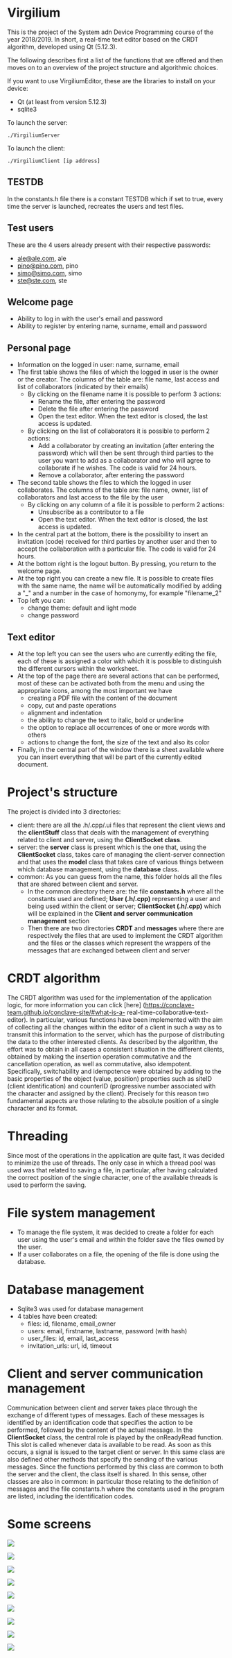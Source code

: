 # Virgilium

This is the project of the System adn Device Programming course of the year 2018/2019. In short, a real-time text editor based on the CRDT algorithm, developed using Qt (5.12.3).

The following describes first a list of the functions that are offered and then moves on to an overview of the project structure and algorithmic choices.

If you want to use VirgiliumEditor, these are the libraries to install on your device:
* Qt (at least from version 5.12.3)
* sqlite3


To launch the server:
```
./VirgiliumServer
```

To launch the client:
```
./VirgiliumClient [ip address]
```

## TESTDB

In the constants.h file there is a constant TESTDB which if set to true, every time the server is launched,
recreates the users and test files.

## Test users

These are the 4 users already present with their respective passwords:

* ale@ale.com, ale
* pino@pino.com, pino
* simo@simo.com, simo
* ste@ste.com, ste

## Welcome page

* Ability to log in with the user's email and password
* Ability to register by entering name, surname, email and password

## Personal page

* Information on the logged in user: name, surname, email
* The first table shows the files of which the logged in user is the owner or the creator. The columns of the table are: file name, last access and list of collaborators (indicated by their emails)
    * By clicking on the filename name it is possible to perform 3 actions:
        * Rename the file, after entering the password
        * Delete the file after entering the password
        * Open the text editor. When the text editor is closed, the last access is updated.
    * By clicking on the list of collaborators it is possible to perform 2 actions:
        * Add a collaborator by creating an invitation (after entering the password) which will then be sent through third parties to the user you want to add as a collaborator and who will agree to collaborate if he wishes. The code is valid for 24 hours.
        * Remove a collaborator, after entering the password
* The second table shows the files to which the logged in user collaborates. The columns of the table are: file name, owner, list of collaborators and last access to the file by the user
    * By clicking on any column of a file it is possible to perform 2 actions:
        * Unsubscribe as a contributor to a file
        * Open the text editor. When the text editor is closed, the last access is updated.
* In the central part at the bottom, there is the possibility to insert an invitation (code) received for third parties by another user and then to accept the collaboration with a particular file. The code is valid for 24 hours.
* At the bottom right is the logout button. By pressing, you return to the welcome page.
* At the top right you can create a new file. It is possible to create files with the same name, the name will be automatically modified by adding a "_" and a number in the case of homonymy, for example "filename_2"
* Top left you can:
    * change theme: default and light mode
    * change password
    

## Text editor

* At the top left you can see the users who are currently editing the file, each of these is assigned a color with which it is possible to distinguish the different cursors within the worksheet.
* At the top of the page there are several actions that can be performed, most of these can be activated both from the menu and using the appropriate icons, among the most important we have
   * creating a PDF file with the content of the document
   * copy, cut and paste operations
   * alignment and indentation
   * the ability to change the text to italic, bold or underline
   * the option to replace all occurrences of one or more words with others
   * actions to change the font, the size of the text and also its color
* Finally, in the central part of the window there is a sheet available where you can insert everything that will be part of the currently edited document.


# Project's structure

The project is divided into 3 directories:
* client: there are all the .h/.cpp/.ui files that represent the client views and the **clientStuff** class that deals with the management of everything related to client and server, using the **ClientSocket class**.
* server: the **server** class is present which is the one that, using the **ClientSocket** class, takes care of managing the client-server connection and that uses the **model** class that takes care of various things between which database management, using
 the **database** class.
* common: As you can guess from the name, this folder holds all the files that are shared between client and server.
    * In the common directory there are: the file **constants.h** where all the constants used are defined; **User (.h/.cpp)** representing a user and being used
    within the client or server; **ClientSocket (.h/.cpp)** which will be explained in the **Client and server communication management** section
    * Then there are two directories **CRDT** and **messages** where there are respectively the files that are used to implement the CRDT algorithm and the files or the classes
    which represent the wrappers of the messages that are exchanged between client and server
    
    
# CRDT algorithm
The CRDT algorithm was used for the implementation of the application logic, for more information you can click [here] (https://conclave-team.github.io/conclave-site/#what-is-a- real-time-collaborative-text-editor).
In particular, various functions have been implemented with the aim of collecting all the changes within the editor of a client in such a way as to transmit this information to the server, which has the purpose of distributing the data to the other interested clients. As described by the algorithm, the effort was to obtain in all cases a consistent situation in the different clients, obtained by making the insertion operation commutative and the cancellation operation, as well as commutative, also idempotent. Specifically, switchability and idempotence were obtained by adding to the basic properties of the object (value, position) properties such as siteID (client identification) and counterID (progressive number associated with the character and assigned by the client). Precisely for this reason two fundamental aspects are those relating to the absolute position of a single character and its format.

# Threading
Since most of the operations in the application are quite fast, it was decided to minimize the use of threads. The only case in which a thread pool was used was that related to saving a file, in particular, after having calculated the correct position of the single character, one of the available threads is used to perform the saving.

# File system management

* To manage the file system, it was decided to create a folder for each user using the user's email and within the folder save the files owned by the user.
* If a user collaborates on a file, the opening of the file is done using the database.

# Database management

* Sqlite3 was used for database management
* 4 tables have been created:
    * files: id, filename, email_owner
    * users: email, firstname, lastname, password (with hash)
    * user_files: id, email, last_access
    * invitation_urls: url, id, timeout

# Client and server communication management

Communication between client and server takes place through the exchange of different types of messages.
Each of these messages is identified by an identification code that specifies the action to be performed, followed by the content of the actual message.
In the **ClientSocket** class, the central role is played by the onReadyRead function. This slot is called whenever data is available to be read. As soon as this occurs, a signal is issued to the target client or server. In this same class are also defined other methods that specify the sending of the various messages. Since the functions performed by this class are common to both the server and the client, the class itself is shared.
In this sense, other classes are also in common: in particular those relating to the definition of messages and the file constants.h where the constants used in the program are listed, including the identification codes.



# Some screens

![](screens/welcomePage.png)

![](screens/personalPage.png)

![](screens/renameOrDelete.png)

![](screens/rename.png)

![](screens/delete.png)

![](screens/textEditor.png)

![](screens/manageCollaborators.png)

![](screens/invitationCode.png)

![](screens/unsubscribe.png)

